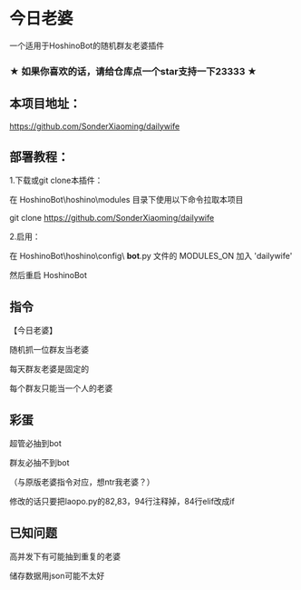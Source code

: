 # 今日老婆

一个适用于HoshinoBot的随机群友老婆插件

### ★ 如果你喜欢的话，请给仓库点一个star支持一下23333 ★

## 本项目地址：

https://github.com/SonderXiaoming/dailywife

## 部署教程：

1.下载或git clone本插件：

在 HoshinoBot\hoshino\modules 目录下使用以下命令拉取本项目

git clone https://github.com/SonderXiaoming/dailywife

2.启用：

在 HoshinoBot\hoshino\config\ **bot**.py 文件的 MODULES_ON 加入 'dailywife'

然后重启 HoshinoBot

## 指令

【今日老婆】

随机抓一位群友当老婆

每天群友老婆是固定的

每个群友只能当一个人的老婆

## 彩蛋

超管必抽到bot

群友必抽不到bot

（与原版老婆指令对应，想ntr我老婆？）

修改的话只要把laopo.py的82,83，94行注释掉，84行elif改成if

## 已知问题

高并发下有可能抽到重复的老婆

储存数据用json可能不太好